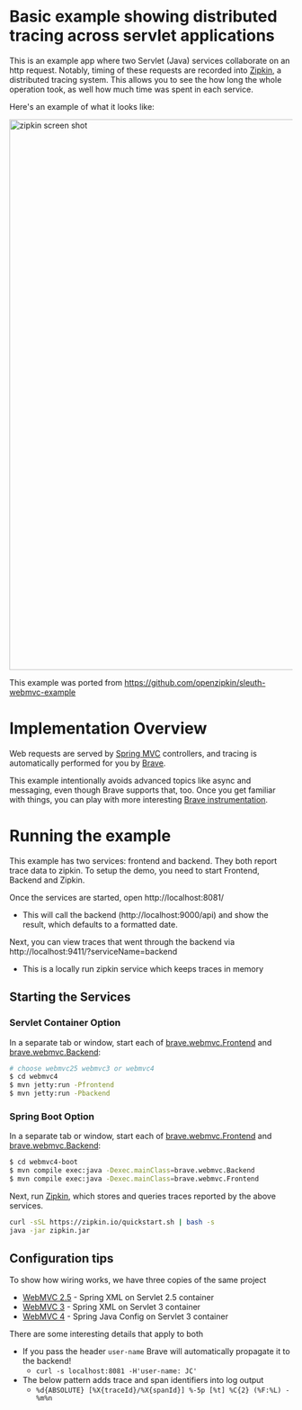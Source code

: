 # Basic example showing distributed tracing across servlet applications
This is an example app where two Servlet (Java) services collaborate on
an http request. Notably, timing of these requests are recorded into
[Zipkin](http://zipkin.io/), a distributed tracing system. This allows
you to see the how long the whole operation took, as well how much time
was spent in each service.

Here's an example of what it looks like:

<img width="979" alt="zipkin screen shot" src="https://user-images.githubusercontent.com/6180701/66194897-cb7d1a80-e695-11e9-960d-105d99aa6465.png">

This example was ported from https://github.com/openzipkin/sleuth-webmvc-example

# Implementation Overview

Web requests are served by [Spring MVC](https://spring.io/guides/gs/rest-service/) controllers,
and tracing is automatically performed for you by [Brave](https://github.com/openzipkin/brave).

This example intentionally avoids advanced topics like async and messaging,
even though Brave supports that, too. Once you get familiar with things,
you can play with more interesting [Brave instrumentation](https://github.com/openzipkin/brave/tree/master/instrumentation).

# Running the example
This example has two services: frontend and backend. They both report trace data to zipkin. To setup the demo, you need to start Frontend, Backend and Zipkin.

Once the services are started, open http://localhost:8081/
* This will call the backend (http://localhost:9000/api) and show the result, which defaults to a formatted date.

Next, you can view traces that went through the backend via http://localhost:9411/?serviceName=backend
* This is a locally run zipkin service which keeps traces in memory

## Starting the Services

### Servlet Container Option
In a separate tab or window, start each of [brave.webmvc.Frontend](/webmvc4/src/main/java/brave/webmvc/Frontend.java)
and [brave.webmvc.Backend](/webmvc4/src/main/java/brave/webmvc/Backend.java):
```bash
# choose webmvc25 webmvc3 or webmvc4
$ cd webmvc4
$ mvn jetty:run -Pfrontend
$ mvn jetty:run -Pbackend
```

### Spring Boot Option
In a separate tab or window, start each of [brave.webmvc.Frontend](/webmvc4-boot/src/main/java/brave/webmvc/Frontend.java)
and [brave.webmvc.Backend](/webmvc4-boot/src/main/java/brave/webmvc/Backend.java):
```bash
$ cd webmvc4-boot
$ mvn compile exec:java -Dexec.mainClass=brave.webmvc.Backend
$ mvn compile exec:java -Dexec.mainClass=brave.webmvc.Frontend
```

Next, run [Zipkin](http://zipkin.io/), which stores and queries traces
reported by the above services.

```bash
curl -sSL https://zipkin.io/quickstart.sh | bash -s
java -jar zipkin.jar
```

## Configuration tips
To show how wiring works, we have three copies of the same project
* [WebMVC 2.5](./webmvc25) - Spring XML on Servlet 2.5 container 
* [WebMVC 3](./webmvc3) - Spring XML on Servlet 3 container 
* [WebMVC 4](./webmvc4) - Spring Java Config on Servlet 3 container 

There are some interesting details that apply to both
* If you pass the header `user-name` Brave will automatically propagate it to the backend!
  * `curl -s localhost:8081 -H'user-name: JC'`
* The below pattern adds trace and span identifiers into log output
  * `%d{ABSOLUTE} [%X{traceId}/%X{spanId}] %-5p [%t] %C{2} (%F:%L) - %m%n`
